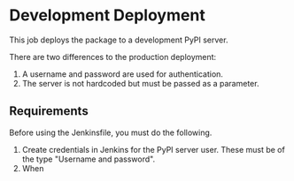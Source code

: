 # Development Deployment

This job deploys the package to a development PyPI server.

There are two differences to the production deployment:

1. A username and password are used for authentication.
2. The server is not hardcoded but must be passed as a parameter.

## Requirements

Before using the Jenkinsfile, you must do the following.

1. Create credentials in Jenkins for the PyPI server user. These must be of the type "Username and password".
2. When 

